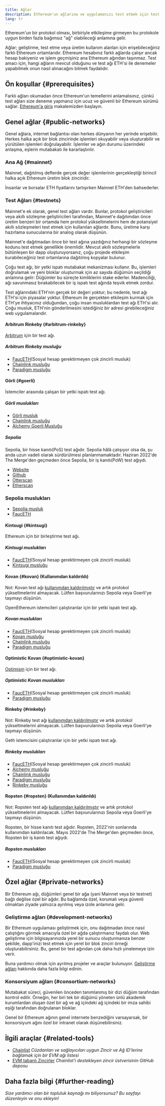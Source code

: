 ```yaml
---
title: Ağlar
description: Ethereum'un ağlarına ve uygulamanızı test etmek için test ağı ether'inin (ETH) nereden alınacağına genel bir bakış.
lang: tr
---
```


Ethereum'un bir protokol olması, birbiriyle etkileşime girmeyen bu protokole uygun birden fazla bağımsız "ağ" olabileceği anlamına gelir.

Ağlar; geliştirme, test etme veya üretim kullanım alanları için erişebileceğiniz farklı Ethereum ortamlarıdır. Ethereum hesabınız farklı ağlarda çalışır ancak hesap bakiyeniz ve işlem geçmişiniz ana Ethereum ağından taşınmaz. Test amacı için, hangi ağların mevcut olduğunu ve test ağı ETH'si ile denemeler yapabilmek onun nasıl alınacağını bilmek faydalıdır.

## Ön koşullar {#prerequisites}

Farklı ağları okumadan önce Ethereum'un temellerini anlamalısınız, çünkü test ağları size deneme yapmanız için ucuz ve güvenli bir Ethereum sürümü sağlar. [Ethereum'a giriş](/developers/docs/intro-to-ethereum/) makalemizden başlayın.

## Genel ağlar {#public-networks}

Genel ağlara, internet bağlantısı olan herkes dünyanın her yerinde erişebilir. Herkes halka açık bir blok zincirinde işlemleri okuyabilir veya oluşturabilir ve yürütülen işlemleri doğrulayabilir. İşlemler ve ağın durumu üzerindeki anlaşma, eşlerin mutabakatı ile kararlaştırılır.

### Ana Ağ {#mainnet}

Mainnet, dağıtılmış defterde gerçek değer işlemlerinin gerçekleştiği birincil halka açık Ethereum üretim blok zinciridir.

İnsanlar ve borsalar ETH fiyatlarını tartışırken Mainnet ETH'den bahsederler.

### Test Ağları {#testnets}

Mainnet'e ek olarak, genel test ağları vardır. Bunlar, protokol geliştiricileri veya akıllı sözleşme geliştiricileri tarafından, Mainnet'e dağıtımdan önce üretim benzeri bir ortamda hem protokol yükseltmelerini hem de potansiyel akıllı sözleşmeleri test etmek için kullanılan ağlardır. Bunu, üretime karşı hazırlama sunucularına bir analog olarak düşünün.

Mainnet'e dağıtmadan önce bir test ağına yazdığınız herhangi bir sözleşme kodunu test etmek genellikle önemlidir. Mevcut akıllı sözleşmelerle bütünleşen bir dapp oluşturuyorsanız, çoğu projede etkileşim kurabileceğiniz test ortamlarına dağıtılmış kopyalar bulunur.

Çoğu test ağı, bir yetki ispatı mutabakat mekanizması kullanır. Bu, işlemleri doğrulamak ve yeni bloklar oluşturmak için az sayıda düğümün seçildiği anlamına gelir: Düğümler bu süreçte kimliklerini stake ederler. Madenciliği, ağı savunmasız bırakabilecek bir iş ispatı test ağında teşvik etmek zordur.

Test ağlarındaki ETH'nin gerçek bir değeri yoktur; bu nedenle, test ağı ETH'si için piyasalar yoktur. Ethereum ile gerçekten etkileşim kurmak için ETH'ye ihtiyacınız olduğundan, çoğu insan musluklardan test ağı ETH'si alır. Çoğu musluk, ETH'nin gönderilmesini istediğiniz bir adresi girebileceğiniz web uygulamalarıdır.

#### Arbitrum Rinkeby {#arbitrum-rinkeby}

[Arbitrum](https://arbitrum.io/) için bir test ağı.

##### Arbitrum Rinkeby musluğu

- [FaucETH](https://fauceth.komputing.org)(Sosyal hesap gerektirmeyen çok zincirli musluk)
- [Chainlink musluğu](https://faucets.chain.link/)
- [Paradigm musluğu](https://faucet.paradigm.xyz/)

#### Görli {#goerli}

İstemciler arasında çalışan bir yetki ispatı test ağı.

##### Görli muslukları

- [Görli musluk](https://faucet.goerli.mudit.blog/)
- [Chainlink musluğu](https://faucets.chain.link/)
- [Alchemy Goerli Musluğu](https://goerlifaucet.com/)

##### Sepolia

Sepolia, bir hisse kanıtı(PoS) test ağıdır. Sepolia hâlâ çalışıyor olsa da, şu anda uzun vadeli olarak sürdürülmesi planlanmamaktadır. Haziran 2022'de The Merge'den geçmeden önce Sepolia, bir iş kanıtı(PoW) test ağıydı.

- [Website](https://faucet.goerli.mudit.blog/)
- [Github](https://faucets.chain.link/)
- [Otterscan](https://sepolia.otterscan.io/)
- [Etherscan](https://sepolia.etherscan.io/)

### Sepolia muslukları

- [Sepolia musluk](https://faucet.sepolia.dev/)
- [FaucETH](https://fauceth.komputing.org/)


#### Kintsugi {#kintsugi}

Ethereum için bir birleştirme test ağı.

##### Kintsugi muslukları

- [FaucETH](https://fauceth.komputing.org)(Sosyal hesap gerektirmeyen çok zincirli musluk)
- [Kintsugi musluğu](https://faucet.kintsugi.themerge.dev/)

#### Kovan {#kovan} (Kullanımdan kaldırıldı)

Not: Kovan test ağı [kullanımdan kaldırılmıştır](https://github.com/ethereum/pm/issues/460) ve artık protokol yükseltmelerini almayacak. Lütfen başvurularınızı Sepolia veya Goerli'ye taşımayı düşünün.

OpenEthereum istemcileri çalıştıranlar için bir yetki ispatı test ağı.

##### Kovan muslukları

- [FaucETH](https://fauceth.komputing.org)(Sosyal hesap gerektirmeyen çok zincirli musluk)
- [Kovan musluğu](https://faucet.kovan.network/)
- [Chainlink musluğu](https://faucets.chain.link/)
- [Paradigm musluğu](https://faucet.paradigm.xyz/)

#### Optimistic Kovan {#optimistic-kovan}

[Optimism](https://www.optimism.io/) için bir test ağı.

##### Optimistic Kovan muslukları

- [FaucETH](https://fauceth.komputing.org)(Sosyal hesap gerektirmeyen çok zincirli musluk)
- [Paradigm musluğu](https://faucet.paradigm.xyz/)

#### Rinkeby {#rinkeby}

Not: Rinkeby test ağı [kullanımdan kaldırılmıştır](https://github.com/ethereum/pm/issues/460) ve artık protokol yükseltmelerini almayacak. Lütfen başvurularınızı Sepolia veya Goerli'ye taşımayı düşünün.

Geth istemcisini çalıştıranlar için bir yetki ispatı test ağı.

##### Rinkeby muslukları

- [FaucETH](https://fauceth.komputing.org)(Sosyal hesap gerektirmeyen çok zincirli musluk)
- [Alchemy musluğu](https://RinkebyFaucet.com)
- [Chainlink musluğu](https://faucets.chain.link/)
- [Paradigm musluğu](https://faucet.paradigm.xyz/)
- [Rinkeby musluğu](https://faucet.rinkeby.io/)

#### Ropsten {#ropsten} (Kullanımdan kaldırıldı)

Not: Ropsten test ağı [kullanımdan kaldırılmıştır](https://github.com/ethereum/pm/issues/460) ve artık protokol yükseltmelerini almayacak. Lütfen başvurularınızı Sepolia veya Goerli'ye taşımayı düşünün.

Ropsten, bir hisse kanıtı test ağıdır. Ropsten, 2022'nin sonlarında kullanımdan kaldırılacak. Mayıs 2022'de The Merge'den geçmeden önce, Ropsten bir iş kanıtı test ağıydı.

##### Ropsten muslukları

- [FaucETH](https://fauceth.komputing.org)(Sosyal hesap gerektirmeyen çok zincirli musluk)
- [Paradigm musluğu](https://faucet.paradigm.xyz/)

## Özel ağlar {#private-networks}

Bir Ethereum ağı, düğümleri genel bir ağa (yani Mainnet veya bir testnet) bağlı değilse özel bir ağdır. Bu bağlamda özel, korumalı veya güvenli olmaktan ziyade yalnızca ayrılmış veya izole anlamına gelir.

### Geliştirme ağları {#development-networks}

Bir Ethereum uygulaması geliştirmek için, onu dağıtmadan önce nasıl çalıştığını görmek amacıyla özel bir ağda çalıştırmanız faydalı olur. Web geliştirme için bilgisayarınızda yerel bir sunucu oluşturmanıza benzer şekilde, dapp'inizi test etmek için yerel bir blok zinciri örneği oluşturabilirsiniz. Bu, genel bir test ağından çok daha hızlı yinelemeye izin verir.

Buna yardımcı olmak için ayrılmış projeler ve araçlar bulunuyor. [Geliştirme ağları](/developers/docs/development-networks/) hakkında daha fazla bilgi edinin.

### Konsorsiyum ağları {#consortium-networks}

Mutabakat süreci, güvenilen önceden tanımlanmış bir dizi düğüm tarafından kontrol edilir. Örneğin, her biri tek bir düğümü yöneten ünlü akademik kurumlardan oluşan özel bir ağ ve ağ içindeki ağ içindeki bir imza sahibi eşiği tarafından doğrulanan bloklar.

Genel bir Ethereum ağının genel internete benzediğini varsayarsak, bir konsorsiyum ağını özel bir intranet olarak düşünebilirsiniz.

## İlgili araçlar {#related-tools}

- [Chainlist](https://chainlist.org/) _Cüzdanları ve sağlayıcıları uygun Zincir ve Ağ ID'lerine bağlamak için bir EVM ağı listesi_
- [EVM tabanlı Zincirler](https://github.com/ethereum-lists/chains) _Chainlist'i destekleyen zincir üstverisinin GitHub deposu_

## Daha fazla bilgi {#further-reading}

_Size yardımcı olan bir topluluk kaynağı mı biliyorsunuz? Bu sayfayı düzenleyin ve onu ekleyin!_
